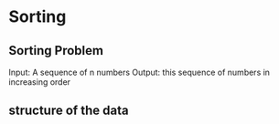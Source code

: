# Sorting

## Sorting Problem
Input: A sequence of n numbers
Output: this sequence of numbers in increasing order

## structure of the data
